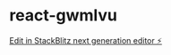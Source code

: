 # react-gwmlvu

[Edit in StackBlitz next generation editor ⚡️](https://stackblitz.com/~/github.com/ittps-pro/react-gwmlvu)